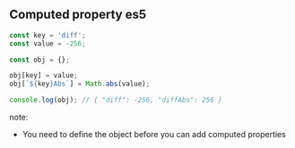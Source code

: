 ##  Computed property es5

```js
const key = 'diff';
const value = -256;

const obj = {};

obj[key] = value;
obj[`${key}Abs`] = Math.abs(value);

console.log(obj); // { "diff": -256, "diffAbs": 256 }
```

note:
* You need to define the object before you can add computed properties
